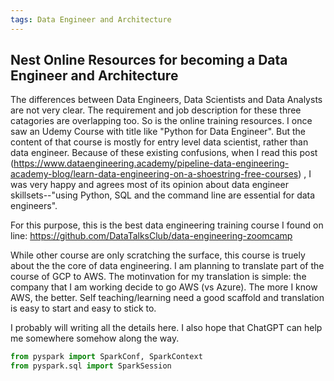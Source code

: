 ```yaml
---
tags: Data Engineer and Architecture
---
```


## Nest Online Resources for becoming a Data Engineer and Architecture

The differences between Data Engineers, Data Scientists and Data Analysts are not very clear. The requirement and job description for these three catagories are
overlapping too. So is the online training resources. I once saw an Udemy Course with title like "Python for Data Engineer". But the content of that course is
mostly for entry level data scientist, rather than data engineer. Because of these existing confusions, when I read this post (https://www.dataengineering.academy/pipeline-data-engineering-academy-blog/learn-data-engineering-on-a-shoestring-free-courses)
, I was very happy and agrees most of its
opinion about data engineer skillsets--"using Python, SQL and the command line are essential for data engineers". 

For this purpose, this is the best data engineering training course I found on line:
https://github.com/DataTalksClub/data-engineering-zoomcamp

While other course are only scratching the surface, this course is truely about the the core of data engineering. I am planning to translate part of the course of GCP to AWS.
The motinvation for my translation is simple: the company that I am working decide to go AWS (vs Azure). The more I know AWS, the better. Self teaching/learning need a good scaffold and translation is easy to start and easy to stick to.

I probably will writing all the details here. I also hope that ChatGPT can help me somewhere somehow along the way. 

```python
from pyspark import SparkConf, SparkContext
from pyspark.sql import SparkSession
```

